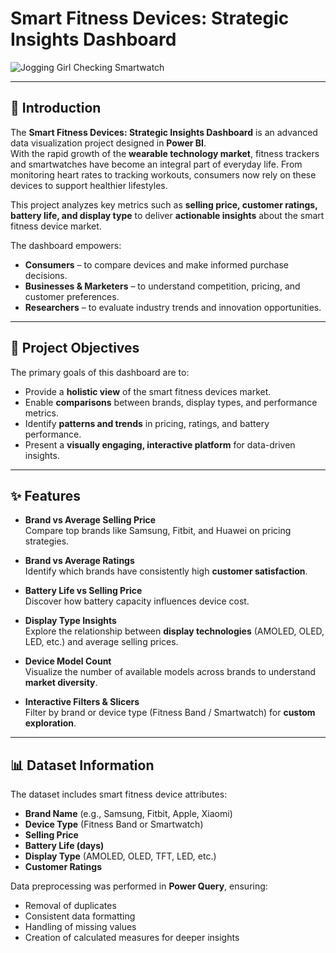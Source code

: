 # Smart Fitness Devices: Strategic Insights Dashboard

![Jogging Girl Checking Smartwatch](https://media.tenor.com/jogging-girl-smartwatch.gif)

---

## 📌 Introduction
The **Smart Fitness Devices: Strategic Insights Dashboard** is an advanced data visualization project designed in **Power BI**.  
With the rapid growth of the **wearable technology market**, fitness trackers and smartwatches have become an integral part of everyday life. From monitoring heart rates to tracking workouts, consumers now rely on these devices to support healthier lifestyles.  

This project analyzes key metrics such as **selling price, customer ratings, battery life, and display type** to deliver **actionable insights** about the smart fitness device market.  

The dashboard empowers:  
- **Consumers** – to compare devices and make informed purchase decisions.  
- **Businesses & Marketers** – to understand competition, pricing, and customer preferences.  
- **Researchers** – to evaluate industry trends and innovation opportunities.  

---

## 🎯 Project Objectives
The primary goals of this dashboard are to:  
- Provide a **holistic view** of the smart fitness devices market.  
- Enable **comparisons** between brands, display types, and performance metrics.  
- Identify **patterns and trends** in pricing, ratings, and battery performance.  
- Present a **visually engaging, interactive platform** for data-driven insights.  

---

## ✨ Features
- **Brand vs Average Selling Price**  
  Compare top brands like Samsung, Fitbit, and Huawei on pricing strategies.  

- **Brand vs Average Ratings**  
  Identify which brands have consistently high **customer satisfaction**.  

- **Battery Life vs Selling Price**  
  Discover how battery capacity influences device cost.  

- **Display Type Insights**  
  Explore the relationship between **display technologies** (AMOLED, OLED, LED, etc.) and average selling prices.  

- **Device Model Count**  
  Visualize the number of available models across brands to understand **market diversity**.  

- **Interactive Filters & Slicers**  
  Filter by brand or device type (Fitness Band / Smartwatch) for **custom exploration**.  

---

## 📊 Dataset Information
The dataset includes smart fitness device attributes:  
- **Brand Name** (e.g., Samsung, Fitbit, Apple, Xiaomi)  
- **Device Type** (Fitness Band or Smartwatch)  
- **Selling Price**  
- **Battery Life (days)**  
- **Display Type** (AMOLED, OLED, TFT, LED, etc.)  
- **Customer Ratings**  

Data preprocessing was performed in **Power Query**, ensuring:  
- Removal of duplicates  
- Consistent data formatting  
- Handling of missing values  
- Creation of calculated measures for deeper insights  

